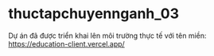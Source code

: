 # thuctapchuyennganh_03
Dự án đã được triển khai lên môi trường thực tế với tên miền: https://education-client.vercel.app/
